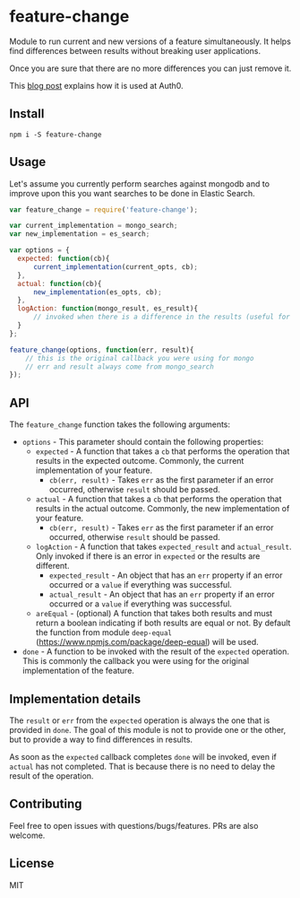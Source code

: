 # feature-change

Module to run current and new versions of a feature simultaneously. It helps find differences between results without breaking user applications.

Once you are sure that there are no more differences you can just remove it.

This [blog post](https://auth0.com/blog/feature-changes-at-auth0/) explains how it is used at Auth0.

## Install
```
npm i -S feature-change
```

## Usage
Let's assume you currently perform searches against mongodb and to improve upon this you want searches to be done in Elastic Search.
```js
var feature_change = require('feature-change');

var current_implementation = mongo_search;
var new_implementation = es_search;

var options = {
  expected: function(cb){
      current_implementation(current_opts, cb);
  },
  actual: function(cb){
      new_implementation(es_opts, cb);
  },
  logAction: function(mongo_result, es_result){
      // invoked when there is a difference in the results (useful for logging)
  }
};

feature_change(options, function(err, result){
    // this is the original callback you were using for mongo
    // err and result always come from mongo_search
});
```

## API
The `feature_change` function takes the following arguments:
* `options` - This parameter should contain the following properties:
  * `expected` - A function that takes a `cb` that performs the operation that results in the expected outcome. Commonly, the current implementation of your feature.
    * `cb(err, result)` - Takes `err` as the first parameter if an error occurred, otherwise `result` should be passed.
  * `actual` - A function that takes a `cb` that performs the operation that results in the actual outcome. Commonly, the new implementation of your feature.
      * `cb(err, result)` - Takes `err` as the first parameter if an error occurred, otherwise `result` should be passed.
  * `logAction` - A function that takes `expected_result` and `actual_result`. Only invoked if there is an error in `expected` or the results are different.
      * `expected_result` - An object that has an `err` property if an error occurred or a `value` if everything was successful.
      * `actual_result` - An object that has an `err` property if an error occurred or a `value` if everything was successful.
  * `areEqual` - (optional) A function that takes both results and must return a boolean indicating if both results are equal or not. By default the function from module `deep-equal` (https://www.npmjs.com/package/deep-equal) will be used.
* `done` - A function to be invoked with the result of the `expected` operation. This is commonly the callback you were using for the original implementation of the feature.

## Implementation details
The `result` or `err` from the `expected` operation is always the one that is provided in `done`. The goal of this module is not to provide one or the other, but to provide a way to find differences in results.

As soon as the `expected` callback completes `done` will be invoked, even if `actual` has not completed. That is because there is no need to delay the result of the operation.

## Contributing
Feel free to open issues with questions/bugs/features. PRs are also welcome.

## License
MIT

